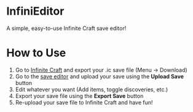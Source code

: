 # InfiniEditor
A simple, easy-to-use Infinite Craft save editor!
# How to Use
  1. Go to [Infinite Craft](neal.fun/infinite-craft) and export your .ic save file (Menu -> Download)
  2. Go to the [save editor](infinieditor.vercel.app) and upload your save using the **Upload Save** button
  3. Edit whatever you want (Add items, toggle discoveries, etc.)
  4. Export your save file using the **Export Save** button
  5. Re-upload your save file to Infinite Craft and have fun!


